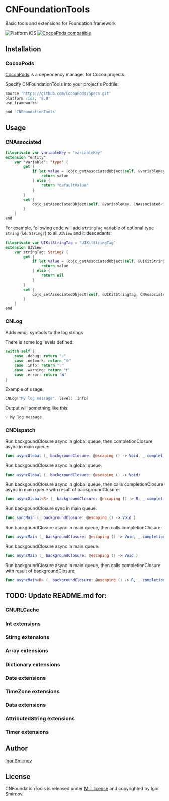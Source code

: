 # CNFoundationTools
Basic tools and extensions for Foundation framework

<img src="https://img.shields.io/badge/platform-iOS-blue.svg?style=flat" alt="Platform iOS" />
<a href="https://cocoapods.org/pods/CNFoundationTools"><img src="https://img.shields.io/badge/pod-0.0.2-blue.svg" alt="CocoaPods compatible" /></a>

## Installation

### CocoaPods

[CocoaPods](https://cocoapods.org/) is a dependency manager for Cocoa projects.

Specify CNFoundationTools into your project's Podfile:

```ruby
source 'https://github.com/CocoaPods/Specs.git'
platform :ios, '8.0'
use_frameworks!

pod 'CNFoundationTools'
```

## Usage

### CNAssociated
```swift
fileprivate var variableKey = "variableKey"
extension "entity"
    var "variable": "type" {
        get {
            if let value = (objc_getAssociatedObject(self, &variableKey) as? CNAssociated<"type">)?.closure {
                return value
            } else {
                return "defaultValue"
            }
        }
        set {
            objc_setAssociatedObject(self, &variableKey, CNAssociated<"type">(closure: newValue), objc_AssociationPolicy.OBJC_ASSOCIATION_RETAIN)
        }
    }
end
```

For example, following code will add `stringTag` variable of optional type `String` (i.e. `String?`) to all `UIView` and it descedants:

```swift
fileprivate var UIKitStringTag = "UIKitStringTag"
extension UIView
    var stringTag: String? {
        get {
            if let value = (objc_getAssociatedObject(self, &UIKitStringTag) as? CNAssociated<String?>)?.closure {
                return value
            } else {
                return nil
            }
        }
        set {
            objc_setAssociatedObject(self, &UIKitStringTag, CNAssociated<String?>(closure: newValue), objc_AssociationPolicy.OBJC_ASSOCIATION_RETAIN)
        }
    }
end
``` 

### CNLog
Adds emoji symbols to the log strings

There is some log levels defined:
```swift
switch self {
    case .debug: return "➡️"
    case .network: return "🌐"
    case .info: return "💡"
    case .warning: return "❗"
    case .error: return "❌"
}
```

Example of usage: 
```swift
CNLog("My log message", level: .info)
```

Output will something like this:
```
💡 My log message
```

### CNDispatch

Run backgoundClosure async in global queue, then completionClosure async in main queue:
```swift
func asyncGlobal (_ backgroundClosure: @escaping () -> Void, _ completionClosure: @escaping (() -> Void) )
```

Run backgoundClosure async in global queue:
```swift
func asyncGlobal (_ backgroundClosure: @escaping () -> Void)
```

Run backgoundClosure async in global queue, then calls completionClosure async in main queue with result of backgroundClosure:
```swift
func asyncGlobal<R> (_ backgroundClosure: @escaping () -> R, _ completionClosure: @escaping ((_ result: R) -> ()) )
```

Run backgoundClosure sync in main queue:
```swift
func syncMain (_ backgroundClosure: @escaping () -> Void )
```

Run backgoundClosure async in main queue, then calls completionClosure:
```swift
func asyncMain (_ backgroundClosure: @escaping () -> Void, _ completionClosure: @escaping (() -> Void) )
```

Run backgoundClosure async in main queue:
```swift
func asyncMain (_ backgroundClosure: @escaping () -> Void )
```

Run backgoundClosure async in main queue, then calls completionClosure with result of backgroundClosure:
```swift
func asyncMain<R> (_ backgroundClosure: @escaping () -> R, _ completionClosure: @escaping ((_ result: R) -> ()) )
```

## TODO: Update README.md for:
### CNURLCache
### Int extensions
### Stirng extensions
### Array extensions
### Dictionary extensions
### Date extensions
### TimeZone extensions
### Data extensions
### AttributedString extensions
### Timer extensions

## Author

[Igor Smirnov](https://www.github.com/megavolt605 "Igor Smirnov Github")

## License

CNFoundationTools is released under [MIT license](https://raw.githubusercontent.com/xmartlabs/XLActionController/master/LICENSE) and copyrighted by Igor Smirnov.
